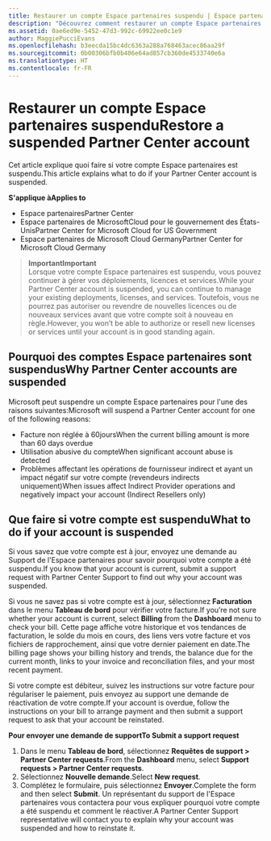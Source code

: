 ```yaml
---
title: Restaurer un compte Espace partenaires suspendu | Espace partenaires
description: "Découvrez comment restaurer un compte Espace partenaires suspendu, pourquoi un compte peut être suspendu et comment utiliser votre compte pendant la suspension."
ms.assetid: 0ae6ed9e-5452-47d3-992c-69922ee0c1e9
author: MaggiePucciEvans
ms.openlocfilehash: b3eecda15bc4dc6363a288a768463acec86aa29f
ms.sourcegitcommit: 0b00306bfb0b406e64ad857cb360de4533740e6a
ms.translationtype: HT
ms.contentlocale: fr-FR
---
```

# <a name="restore-a-suspended-partner-center-account"></a><span data-ttu-id="e7a43-103">Restaurer un compte Espace partenaires suspendu</span><span class="sxs-lookup"><span data-stu-id="e7a43-103">Restore a suspended Partner Center account</span></span>

<span data-ttu-id="e7a43-104">Cet article explique quoi faire si votre compte Espace partenaires est suspendu.</span><span class="sxs-lookup"><span data-stu-id="e7a43-104">This article explains what to do if your Partner Center account is suspended.</span></span>

**<span data-ttu-id="e7a43-105">S'applique à</span><span class="sxs-lookup"><span data-stu-id="e7a43-105">Applies to</span></span>**

-  <span data-ttu-id="e7a43-106">Espace partenaires</span><span class="sxs-lookup"><span data-stu-id="e7a43-106">Partner Center</span></span>
-  <span data-ttu-id="e7a43-107">Espace partenaires de MicrosoftCloud pour le gouvernement des États-Unis</span><span class="sxs-lookup"><span data-stu-id="e7a43-107">Partner Center for Microsoft Cloud for US Government</span></span>
-  <span data-ttu-id="e7a43-108">Espace partenaires de Microsoft Cloud Germany</span><span class="sxs-lookup"><span data-stu-id="e7a43-108">Partner Center for Microsoft Cloud Germany</span></span>

>**<span data-ttu-id="e7a43-109">Important</span><span class="sxs-lookup"><span data-stu-id="e7a43-109">Important</span></span>**<br>
<span data-ttu-id="e7a43-110">Lorsque votre compte Espace partenaires est suspendu, vous pouvez continuer à gérer vos déploiements, licences et services.</span><span class="sxs-lookup"><span data-stu-id="e7a43-110">While your Partner Center account is suspended, you can continue to manage your existing deployments, licenses, and services.</span></span> <span data-ttu-id="e7a43-111">Toutefois, vous ne pourrez pas autoriser ou revendre de nouvelles licences ou de nouveaux services avant que votre compte soit à nouveau en règle.</span><span class="sxs-lookup"><span data-stu-id="e7a43-111">However, you won’t be able to authorize or resell new licenses or services until your account is in good standing again.</span></span>

## <a name="why-partner-center-accounts-are-suspended"></a><span data-ttu-id="e7a43-112">Pourquoi des comptes Espace partenaires sont suspendus</span><span class="sxs-lookup"><span data-stu-id="e7a43-112">Why Partner Center accounts are suspended</span></span>

<span data-ttu-id="e7a43-113">Microsoft peut suspendre un compte Espace partenaires pour l'une des raisons suivantes:</span><span class="sxs-lookup"><span data-stu-id="e7a43-113">Microsoft will suspend a Partner Center account for one of the following reasons:</span></span>

- <span data-ttu-id="e7a43-114">Facture non réglée à 60jours</span><span class="sxs-lookup"><span data-stu-id="e7a43-114">When the current billing amount is more than 60 days overdue</span></span> 
- <span data-ttu-id="e7a43-115">Utilisation abusive du compte</span><span class="sxs-lookup"><span data-stu-id="e7a43-115">When significant account abuse is detected</span></span>
- <span data-ttu-id="e7a43-116">Problèmes affectant les opérations de fournisseur indirect et ayant un impact négatif sur votre compte (revendeurs indirects uniquement)</span><span class="sxs-lookup"><span data-stu-id="e7a43-116">When issues affect Indirect Provider operations and negatively impact your account (Indirect Resellers only)</span></span>

## <a name="what-to-do-if-your-account-is-suspended"></a><span data-ttu-id="e7a43-117">Que faire si votre compte est suspendu</span><span class="sxs-lookup"><span data-stu-id="e7a43-117">What to do if your account is suspended</span></span>

<span data-ttu-id="e7a43-118">Si vous savez que votre compte est à jour, envoyez une demande au Support de l'Espace partenaires pour savoir pourquoi votre compte a été suspendu.</span><span class="sxs-lookup"><span data-stu-id="e7a43-118">If you know that your account is current, submit a support request with Partner Center Support to find out why your account was suspended.</span></span> 

<span data-ttu-id="e7a43-119">Si vous ne savez pas si votre compte est à jour, sélectionnez **Facturation** dans le menu **Tableau de bord** pour vérifier votre facture.</span><span class="sxs-lookup"><span data-stu-id="e7a43-119">If you’re not sure whether your account is current, select **Billing** from the **Dashboard** menu to check your bill.</span></span> <span data-ttu-id="e7a43-120">Cette page affiche votre historique et vos tendances de facturation, le solde du mois en cours, des liens vers votre facture et vos fichiers de rapprochement, ainsi que votre dernier paiement en date.</span><span class="sxs-lookup"><span data-stu-id="e7a43-120">The billing page shows your billing history and trends, the balance due for the current month, links to your invoice and reconciliation files, and your most recent payment.</span></span>

<span data-ttu-id="e7a43-121">Si votre compte est débiteur, suivez les instructions sur votre facture pour régulariser le paiement, puis envoyez au support une demande de réactivation de votre compte.</span><span class="sxs-lookup"><span data-stu-id="e7a43-121">If your account is overdue, follow the instructions on your bill to arrange payment and then submit a support request to ask that your account be reinstated.</span></span> 

**<span data-ttu-id="e7a43-122">Pour envoyer une demande de support</span><span class="sxs-lookup"><span data-stu-id="e7a43-122">To Submit a support request</span></span>**

1.    <span data-ttu-id="e7a43-123">Dans le menu **Tableau de bord**, sélectionnez **Requêtes de support > Partner Center requests**.</span><span class="sxs-lookup"><span data-stu-id="e7a43-123">From the **Dashboard** menu, select **Support requests > Partner Center requests**.</span></span>
2.    <span data-ttu-id="e7a43-124">Sélectionnez **Nouvelle demande**.</span><span class="sxs-lookup"><span data-stu-id="e7a43-124">Select **New request**.</span></span> 
3.    <span data-ttu-id="e7a43-125">Complétez le formulaire, puis sélectionnez **Envoyer**.</span><span class="sxs-lookup"><span data-stu-id="e7a43-125">Complete the form and then select **Submit**.</span></span> <span data-ttu-id="e7a43-126">Un représentant du support de l'Espace partenaires vous contactera pour vous expliquer pourquoi votre compte a été suspendu et comment le réactiver.</span><span class="sxs-lookup"><span data-stu-id="e7a43-126">A Partner Center Support representative will contact you to explain why your account was suspended and how to reinstate it.</span></span>




